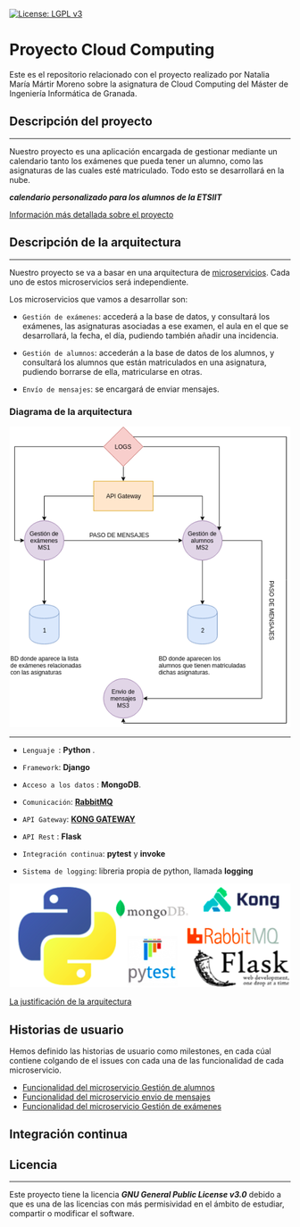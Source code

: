 [![License: LGPL v3](https://img.shields.io/badge/License-LGPL%20v3-blue.svg)](https://www.gnu.org/licenses/lgpl-3.0)
# Proyecto Cloud Computing


Este es el repositorio relacionado con el proyecto realizado por Natalia María Mártir Moreno sobre la asignatura de Cloud Computing del Máster de Ingeniería Informática de Granada.



## Descripción del proyecto
--- 
Nuestro proyecto es una aplicación encargada de gestionar mediante un calendario tanto los exámenes que pueda tener un alumno, como las asignaturas de las cuales esté matriculado. Todo esto se desarrollará en la nube.

***calendario personalizado para los alumnos de la ETSIIT***

[Información más detallada sobre el proyecto](https://github.com/natalia2911/Proyecto-CloudComputing/blob/master/Documentación/DescripcionProyecto.md)

## Descripción de la arquitectura
--- 

Nuestro proyecto se va a basar en una arquitectura de [microservicios](https://medium.com/@goodrebels/microservicios-ventajas-y-contras-de-la-arquitectura-descentralizada-a3b7fc814422). Cada uno de estos microservicios será independiente.


Los microservicios que vamos a desarrollar son:

- `Gestión de exámenes`: accederá a la base de datos, y consultará los exámenes, las asignaturas asociadas a ese examen, el aula en el que se desarrollará, la fecha, el día, pudiendo también añadir una incidencia.

- `Gestión de alumnos`: accederán a la base de datos de los alumnos, y consultará los alumnos que están matriculados en una asignatura, pudiendo borrarse de ella, matricularse en otras.

- `Envío de mensajes`: se encargará de enviar mensajes.

### Diagrama de la arquitectura

![diagramaArquitectura](https://github.com/natalia2911/Proyecto-CloudComputing/blob/master/img/diagrama.png)

--- 

- `Lenguaje `: **Python** .

- `Framework`:  **Django** 

- `Acceso a los datos` : **MongoDB**.

- `Comunicación`:  **[RabbitMQ](https://www.rabbitmq.com/)**

- `API Gateway`: **[KONG GATEWAY](https://konghq.com/kong/)** 

- `API Rest` : **Flask** 

- `Integración continua`: **pytest** y **invoke** 

- `Sistema de logging`:  libreria propia de python, llamada **logging**


![logosArquitecturas](https://github.com/natalia2911/Proyecto-CloudComputing/blob/master/img/arquitectura.png)

[La justificación de la arquitectura](https://github.com/natalia2911/Proyecto-CloudComputing/blob/master/Documentación/arquitectura_descrip.md)

## Historias de usuario

Hemos definido las historias de usuario como milestones, en cada cúal contiene colgando de el issues con cada una de las funcionalidad de cada microservicio.

- [Funcionalidad del microservicio Gestión de alumnos](https://github.com/natalia2911/Proyecto-CloudComputing/milestone/6)
- [Funcionalidad del microservicio envio de mensajes](https://github.com/natalia2911/Proyecto-CloudComputing/milestone/7)
- [Funcionalidad del microservicio Gestión de exámenes](https://github.com/natalia2911/Proyecto-CloudComputing/milestone/5)


## Integración continua

## Licencia
---
Este proyecto tiene la licencia ***GNU General Public License v3.0*** debido a que es una de las licencias con más permisividad en el ámbito de estudiar, compartir o modificar el software.

